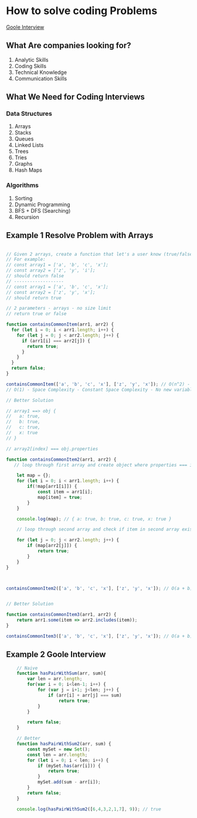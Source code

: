 # How to solve coding Problems

[Goole Interview](https://youtube.com/watch?v=XKu_SEDAykw)

## What Are companies looking for?

1. Analytic Skills
2. Coding Skills
3. Technical Knowledge
4. Communication Skills

## What We Need for Coding Interviews

### Data Structures

1. Arrays
2. Stacks
3. Queues
4. Linked Lists
5. Trees
6. Tries
7. Graphs
8. Hash Maps

### Algorithms

1. Sorting
2. Dynamic Programming
3. BFS + DFS (Searching)
4. Recursion

## Example 1 Resolve Problem with Arrays

```javascript

// Given 2 arrays, create a function that let's a user know (true/false) whether these two arrays contain any common items
// For example:
// const array1 = ['a', 'b', 'c', 'x'];
// const array2 = ['z', 'y', 'i'];
// should return false
// -------------------
// const array1 = ['a', 'b', 'c', 'x'];
// const array2 = ['z', 'y', 'x'];
// should return true

// 2 parameters - arrays - no size limit
// return true or false

function containsCommonItem(arr1, arr2) {
  for (let i = 0; i < arr1.length; i++) {
    for (let j = 0; j < arr2.length; j++) {
      if (arr1[i] === arr2[j]) {
        return true;
      }
    }
  }
  return false;
}

containsCommonItem(['a', 'b', 'c', 'x'], ['z', 'y', 'x']); // O(n^2) - Quadratic Time Complexity
// O(1) - Space Complexity - Constant Space Complexity - No new variables are created

// Better Solution

// array1 ==> obj {
//   a: true,
//   b: true,
//   c: true,
//   x: true
// }

// array2[index] === obj.properties

function containsCommonItem2(arr1, arr2) {
   // loop through first array and create object where properties === items in the array

    let map = {};
    for (let i = 0; i < arr1.length; i++) {
        if(!map[arr1[i]]) {
            const item = arr1[i];
            map[item] = true;
        }
    }

    console.log(map); // { a: true, b: true, c: true, x: true }

    // loop through second array and check if item in second array exists on created object

    for (let j = 0; j < arr2.length; j++) {
        if (map[arr2[j]]) {
            return true;
        }
    }
}



containsCommonItem2(['a', 'b', 'c', 'x'], ['z', 'y', 'x']); // O(a + b) Time Complexity // O(a) Space Complexity


// Better Solution

function containsCommonItem3(arr1, arr2) {
    return arr1.some(item => arr2.includes(item));
}

containsCommonItem3(['a', 'b', 'c', 'x'], ['z', 'y', 'x']); // O(a + b) Time Complexity // O(1) Space Complexity
```

## Example 2  Goole Interview

```javascript
    // Naive
    function hasPairWithSum(arr, sum){
        var len = arr.length;
        for(var i = 0; i<len-1; i++) {
            for (var j = i+1; j<len; j++) {
                if (arr[i] + arr[j] === sum)
                    return true;
            }
        }

        return false;
    }

    // Better
    function hasPairWithSum2(arr, sum) {
        const mySet = new Set();
        const len = arr.length;
        for (let i = 0; i < len; i++) {
            if (mySet.has(arr[i])) {
                return true;
            }
            mySet.add(sum - arr[i]);
        }
        return false;
    }

    console.log(hasPairWithSum2([6,4,3,2,1,7], 9)); // true

```
